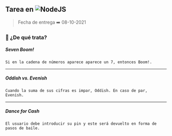 ## Tarea en ![NodeJS](https://img.shields.io/badge/node.js-6DA55F?style=for-the-badge&logo=node.js&logoColor=white)

> Fecha de entrega ➡️ 08-10-2021

### 🧠 ¿De qué trata?

##### Seven Boom!

`Si en la cadena de números aparece aparece un 7, entonces Boom!.`

---
##### Oddish vs. Evenish

`Cuando la suma de sus cifras es impar, Oddish. En caso de par, Evenish.`

---

##### Dance for Cash

`El usuario debe introducir su pin y este será devuelto en forma de pasos de baile.`